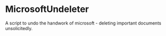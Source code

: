 # MicrosoftUndeleter
A script to undo the handwork of microsoft - deleting important documents unsolicitedly.
